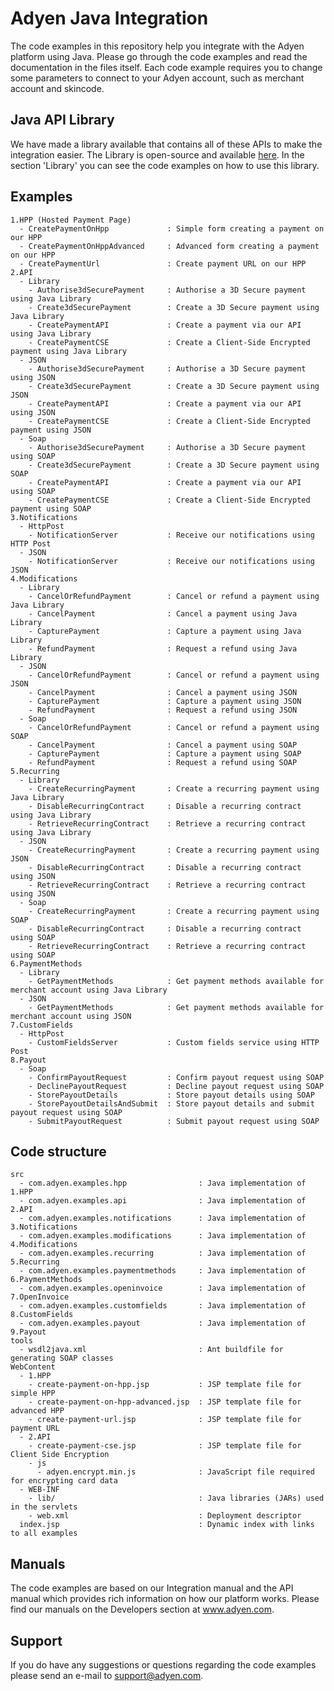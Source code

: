 Adyen Java Integration
==============
The code examples in this repository help you integrate with the Adyen platform using Java. Please go through the code examples and read the documentation in the files itself. Each code example requires you to change some parameters to connect to your Adyen account, such as merchant account and skincode.
## Java API Library
We have made a library available that contains all of these APIs to make the integration easier. The Library is open-source and available [here](https://github.com/Adyen/adyen-java-api-library).
In the section 'Library' you can see the code examples on how to use this library.
## Examples
```
1.HPP (Hosted Payment Page)
  - CreatePaymentOnHpp             : Simple form creating a payment on our HPP
  - CreatePaymentOnHppAdvanced     : Advanced form creating a payment on our HPP
  - CreatePaymentUrl               : Create payment URL on our HPP
2.API
  - Library
    - Authorise3dSecurePayment     : Authorise a 3D Secure payment using Java Library
    - Create3dSecurePayment        : Create a 3D Secure payment using Java Library
    - CreatePaymentAPI             : Create a payment via our API using Java Library
    - CreatePaymentCSE             : Create a Client-Side Encrypted payment using Java Library
  - JSON
    - Authorise3dSecurePayment     : Authorise a 3D Secure payment using JSON
    - Create3dSecurePayment        : Create a 3D Secure payment using JSON
    - CreatePaymentAPI             : Create a payment via our API using JSON
    - CreatePaymentCSE             : Create a Client-Side Encrypted payment using JSON
  - Soap
    - Authorise3dSecurePayment     : Authorise a 3D Secure payment using SOAP
    - Create3dSecurePayment        : Create a 3D Secure payment using SOAP
    - CreatePaymentAPI             : Create a payment via our API using SOAP
    - CreatePaymentCSE             : Create a Client-Side Encrypted payment using SOAP
3.Notifications
  - HttpPost
    - NotificationServer           : Receive our notifications using HTTP Post
  - JSON
    - NotificationServer           : Receive our notifications using JSON
4.Modifications
  - Library
    - CancelOrRefundPayment        : Cancel or refund a payment using Java Library
    - CancelPayment                : Cancel a payment using Java Library
    - CapturePayment               : Capture a payment using Java Library
    - RefundPayment                : Request a refund using Java Library
  - JSON
    - CancelOrRefundPayment        : Cancel or refund a payment using JSON
    - CancelPayment                : Cancel a payment using JSON
    - CapturePayment               : Capture a payment using JSON
    - RefundPayment                : Request a refund using JSON
  - Soap
    - CancelOrRefundPayment        : Cancel or refund a payment using SOAP
    - CancelPayment                : Cancel a payment using SOAP
    - CapturePayment               : Capture a payment using SOAP
    - RefundPayment                : Request a refund using SOAP
5.Recurring
  - Library
    - CreateRecurringPayment       : Create a recurring payment using Java Library
    - DisableRecurringContract     : Disable a recurring contract using Java Library
    - RetrieveRecurringContract    : Retrieve a recurring contract using Java Library
  - JSON
    - CreateRecurringPayment       : Create a recurring payment using JSON
    - DisableRecurringContract     : Disable a recurring contract using JSON
    - RetrieveRecurringContract    : Retrieve a recurring contract using JSON
  - Soap
    - CreateRecurringPayment       : Create a recurring payment using SOAP
    - DisableRecurringContract     : Disable a recurring contract using SOAP
    - RetrieveRecurringContract    : Retrieve a recurring contract using SOAP
6.PaymentMethods
  - Library
    - GetPaymentMethods            : Get payment methods available for merchant account using Java Library
  - JSON
    - GetPaymentMethods            : Get payment methods available for merchant account using JSON
7.CustomFields
  - HttpPost
    - CustomFieldsServer           : Custom fields service using HTTP Post
8.Payout
  - Soap
    - ConfirmPayoutRequest         : Confirm payout request using SOAP
    - DeclinePayoutRequest         : Decline payout request using SOAP
    - StorePayoutDetails           : Store payout details using SOAP
    - StorePayoutDetailsAndSubmit  : Store payout details and submit payout request using SOAP
    - SubmitPayoutRequest          : Submit payout request using SOAP
```

## Code structure
```
src
  - com.adyen.examples.hpp                : Java implementation of 1.HPP
  - com.adyen.examples.api                : Java implementation of 2.API
  - com.adyen.examples.notifications      : Java implementation of 3.Notifications
  - com.adyen.examples.modifications      : Java implementation of 4.Modifications
  - com.adyen.examples.recurring          : Java implementation of 5.Recurring
  - com.adyen.examples.paymentmethods     : Java implementation of 6.PaymentMethods
  - com.adyen.examples.openinvoice        : Java implementation of 7.OpenInvoice
  - com.adyen.examples.customfields       : Java implementation of 8.CustomFields
  - com.adyen.examples.payout             : Java implementation of 9.Payout
tools
  - wsdl2java.xml                         : Ant buildfile for generating SOAP classes
WebContent
  - 1.HPP
    - create-payment-on-hpp.jsp           : JSP template file for simple HPP
    - create-payment-on-hpp-advanced.jsp  : JSP template file for advanced HPP
    - create-payment-url.jsp              : JSP template file for payment URL
  - 2.API
    - create-payment-cse.jsp              : JSP template file for Client Side Encryption
    - js
      - adyen.encrypt.min.js              : JavaScript file required for encrypting card data
  - WEB-INF
    - lib/                                : Java libraries (JARs) used in the servlets
    - web.xml                             : Deployment descriptor
  index.jsp                               : Dynamic index with links to all examples
```

## Manuals
The code examples are based on our Integration manual and the API manual which provides rich information on how our platform works. Please find our manuals on the Developers section at www.adyen.com.

## Support
If you do have any suggestions or questions regarding the code examples please send an e-mail to support@adyen.com.

